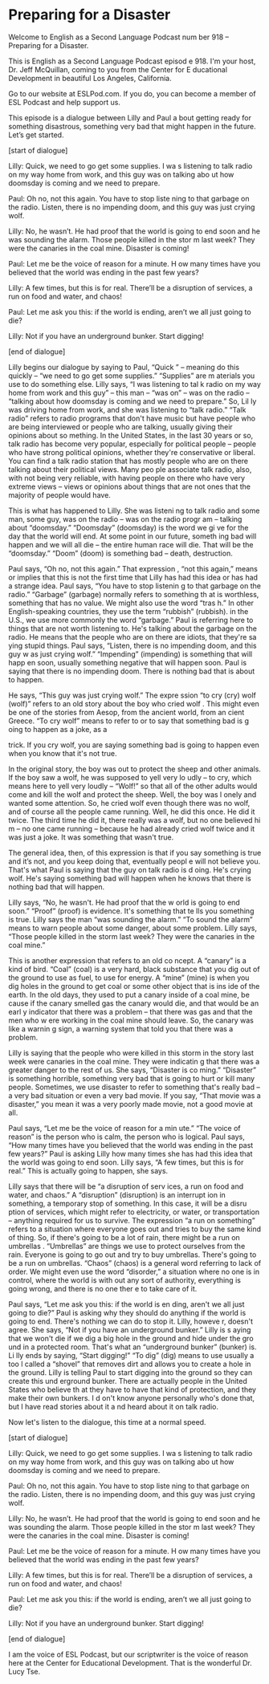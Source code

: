 # Preparing for a Disaster

Welcome to English as a Second Language Podcast num ber 918 – Preparing for a Disaster.

This is English as a Second Language Podcast episod e 918. I'm your host, Dr. Jeff McQuillan, coming to you from the Center for E ducational Development in beautiful Los Angeles, California.

Go to our website at ESLPod.com. If you do, you can  become a member of ESL Podcast and help support us.

This episode is a dialogue between Lilly and Paul a bout getting ready for something disastrous, something very bad that might  happen in the future. Let’s get started.

[start of dialogue]

Lilly: Quick, we need to go get some supplies. I wa s listening to talk radio on my way home from work, and this guy was on talking abo ut how doomsday is coming and we need to prepare.

Paul: Oh no, not this again. You have to stop liste ning to that garbage on the radio. Listen, there is no impending doom, and this  guy was just crying wolf.

Lilly: No, he wasn’t. He had proof that the world is going to end soon and he was sounding the alarm. Those people killed in the stor m last week? They were the canaries in the coal mine. Disaster is coming!

Paul: Let me be the voice of reason for a minute. H ow many times have you believed that the world was ending in the past few years?

Lilly: A few times, but this is for real. There’ll be a disruption of services, a run on food and water, and chaos!

Paul: Let me ask you this: if the world is ending, aren’t we all just going to die?

Lilly: Not if you have an underground bunker. Start  digging!

[end of dialogue]

Lilly begins our dialogue by saying to Paul, “Quick ” – meaning do this quickly – “we need to go get some supplies.” “Supplies” are m aterials you use to do something else. Lilly says, “I was listening to tal k radio on my way home from work and this guy” – this man – “was on” – was on the radio – “talking about how doomsday is coming and we need to prepare.” So, Lil ly was driving home from work, and she was listening to “talk radio.” “Talk radio” refers to radio programs that don't have music but have people who are being  interviewed or people who are talking, usually giving their opinions about so mething. In the United States, in the last 30 years or so, talk radio has become very  popular, especially for political people – people who have strong political opinions,  whether they're conservative or liberal. You can find a talk radio station that has mostly people who are on there talking about their political views. Many peo ple associate talk radio, also, with not being very reliable, with having people on  there who have very extreme views – views or opinions about things that are not  ones that the majority of people would have.

This is what has happened to Lilly. She was listeni ng to talk radio and some man, some guy, was on the radio – was on the radio progr am – talking about “doomsday.” “Doomsday” (doomsday) is the word we gi ve for the day that the world will end. At some point in our future, someth ing bad will happen and we will all die – the entire human race will die. That will  be the “doomsday.” “Doom” (doom) is something bad – death, destruction.

Paul says, “Oh no, not this again.” That expression , “not this again,” means or implies that this is not the first time that Lilly has had this idea or has had a strange idea. Paul says, “You have to stop listenin g to that garbage on the radio.” “Garbage” (garbage) normally refers to something th at is worthless, something that has no value. We might also use the word “tras h.” In other English-speaking countries, they use the term “rubbish” (rubbish). in the U.S., we use more commonly the word “garbage.” Paul is referring here  to things that are not worth listening to. He's talking about the garbage on the  radio. He means that the people who are on there are idiots, that they're sa ying stupid things. Paul says, “Listen, there is no impending doom, and this guy w as just crying wolf.” “Impending” (impending) is something that will happ en soon, usually something negative that will happen soon. Paul is saying that  there is no impending doom. There is nothing bad that is about to happen.

He says, “This guy was just crying wolf.” The expre ssion “to cry (cry) wolf (wolf)” refers to an old story about the boy who cried wolf . This might even be one of the stories from Aesop, from the ancient world, from an cient Greece. “To cry wolf” means to refer to or to say that something bad is g oing to happen as a joke, as a

trick. If you cry wolf, you are saying something bad is going to happen even when you know that it's not true.

In the original story, the boy was out to protect the sheep and other animals. If the boy saw a wolf, he was supposed to yell very lo udly – to cry, which means here to yell very loudly – “Wolf!” so that all of the other adults would come and kill the wolf and protect the sheep. Well, the boy was l onely and wanted some attention. So, he cried wolf even though there was no wolf, and of course all the people came running. Well, he did this once. He did  it twice. The third time he did it, there really was a wolf, but no one believed hi m – no one came running – because he had already cried wolf twice and it was just a joke. It was something that wasn't true.

The general idea, then, of this expression is that if you say something is true and it’s not, and you keep doing that, eventually peopl e will not believe you. That's what Paul is saying that the guy on talk radio is d oing. He's crying wolf. He's saying something bad will happen when he knows that  there is nothing bad that will happen.

Lilly says, “No, he wasn't. He had proof that the w orld is going to end soon.” “Proof” (proof) is evidence. It's something that te lls you something is true. Lilly says the man “was sounding the alarm.” “To sound the alarm” means to warn people about some danger, about some problem. Lilly  says, “Those people killed in the storm last week? They were the canaries in the coal mine.”

This is another expression that refers to an old co ncept. A “canary” is a kind of bird. “Coal” (coal) is a very hard, black substance  that you dig out of the ground to use as fuel, to use for energy. A “mine” (mine) is when you dig holes in the ground to get coal or some other object that is ins ide of the earth. In the old days, they used to put a canary inside of a coal mine, be cause if the canary smelled gas the canary would die, and that would be an earl y indicator that there was a problem – that there was gas and that the men who w ere working in the coal mine should leave. So, the canary was like a warnin g sign, a warning system that told you that there was a problem.

Lilly is saying that the people who were killed in this storm in the story last week were canaries in the coal mine. They were indicatin g that there was a greater danger to the rest of us. She says, “Disaster is co ming.” “Disaster” is something horrible, something very bad that is going to hurt or kill many people. Sometimes, we use disaster to refer to something that's really  bad – a very bad situation or even a very bad movie. If you say, “That movie was a disaster,” you mean it was a very poorly made movie, not a good movie at all.

 Paul says, “Let me be the voice of reason for a min ute.” “The voice of reason” is the person who is calm, the person who is logical. Paul says, “How many times have you believed that the world was ending in the past few years?” Paul is asking Lilly how many times she has had this idea that the world was going to end soon. Lilly says, “A few times, but this is for  real.” This is actually going to happen, she says.

Lilly says that there will be “a disruption of serv ices, a run on food and water, and chaos.” A “disruption” (disruption) is an interrupt ion in something, a temporary stop of something. In this case, it will be a disru ption of services, which might refer to electricity, or water, or transportation –  anything required for us to survive. The expression “a run on something” refers  to a situation where everyone goes out and tries to buy the same kind of  thing. So, if there's going to be a lot of rain, there might be a run on umbrellas . “Umbrellas” are things we use to protect ourselves from the rain. Everyone is going to go out and try to buy umbrellas. There's going to be a run on umbrellas. “Chaos” (chaos) is a general word referring to lack of order. We might even use the word “disorder,” a situation where no one is in control, where the world is with out any sort of authority, everything is going wrong, and there is no one ther e to take care of it.

Paul says, “Let me ask you this: if the world is en ding, aren't we all just going to die?” Paul is asking why they should do anything if  the world is going to end. There's nothing we can do to stop it. Lilly, howeve r, doesn't agree. She says, “Not if you have an underground bunker.” Lilly is s aying that we won't die if we dig a big hole in the ground and hide under the gro und in a protected room. That's what an “underground bunker” (bunker) is. Li lly ends by saying, “Start digging!” “To dig” (dig) means to use usually a too l called a “shovel” that removes dirt and allows you to create a hole in the ground.  Lilly is telling Paul to start digging into the ground so they can create this und erground bunker. There are actually people in the United States who believe th at they have to have that kind of protection, and they make their own bunkers. I d on't know anyone personally who's done that, but I have read stories about it a nd heard about it on talk radio.

Now let's listen to the dialogue, this time at a normal speed.

[start of dialogue]

Lilly: Quick, we need to go get some supplies. I wa s listening to talk radio on my way home from work, and this guy was on talking abo ut how doomsday is coming and we need to prepare.

Paul: Oh no, not this again. You have to stop liste ning to that garbage on the radio. Listen, there is no impending doom, and this  guy was just crying wolf.

Lilly: No, he wasn’t. He had proof that the world is going to end soon and he was sounding the alarm. Those people killed in the stor m last week? They were the canaries in the coal mine. Disaster is coming!

Paul: Let me be the voice of reason for a minute. H ow many times have you believed that the world was ending in the past few years?

Lilly: A few times, but this is for real. There’ll be a disruption of services, a run on food and water, and chaos!

Paul: Let me ask you this: if the world is ending, aren’t we all just going to die?

Lilly: Not if you have an underground bunker. Start  digging!

[end of dialogue]

I am the voice of ESL Podcast, but our scriptwriter  is the voice of reason here at the Center for Educational Development. That is the  wonderful Dr. Lucy Tse.

